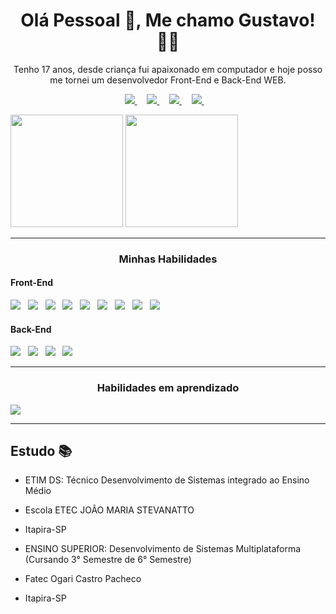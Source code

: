 
<h1 align='center'>Olá Pessoal 👋, Me chamo Gustavo! 👦🏻</h1>

<p align='center'>
Tenho 17 anos, desde criança fui apaixonado em computador e hoje posso me tornei um desenvolvedor Front-End e Back-End WEB.
</p>

<p align='center'>
    <a href="https://github.com/CoderGustavo/">
        <img src="https://img.shields.io/badge/Github-000?style=for-the-badge&logo=github&logoColor=white" />
    </a>&nbsp;&nbsp;&nbsp;
    <a href="https://www.linkedin.com/in/gustavo-ornaghi-antunes-713ba91b3/">
        <img src="https://img.shields.io/badge/LinkedIn-blue?style=for-the-badge&logo=linkedIn&logoColor=white" />
    </a>&nbsp;&nbsp;&nbsp;
    <a href="https://www.instagram.com/codergustavo/">
        <img src="https://img.shields.io/badge/Instagram-1ca0f1?style=for-the-badge&logo=instagram&logoColor=white" />
    </a>&nbsp;&nbsp;&nbsp;
    <a href="https://www.tiktok.com/@codergustavo">
        <img src="https://img.shields.io/badge/TikTok-be2edd?style=for-the-badge&logo=tiktok&logoColor=white" />
    </a>&nbsp;&nbsp;&nbsp;
</p>

<div>
    <img height="180em" src="https://github-readme-stats.vercel.app/api?username=CoderGustavo&show_icons=true&theme=github_dark&include_all_commits=true&count_private=true"/>
    <img height="180em" src="https://github-readme-stats.vercel.app/api/top-langs/?username=CoderGustavo&layout=compact&theme=github_dark" />
</div>

<hr>

<h3 align='center'>Minhas Habilidades</h3> 

<h4> Front-End</h4>
<p>
    <img src="https://img.shields.io/badge/html5%20-%23e34f26.svg?&style=for-the-badge&logo=html5&logoColor=white" />&nbsp;&nbsp;
    <img src="https://img.shields.io/badge/CSS3-1572B6?&style=for-the-badge&logo=css3&logoColor=white" />&nbsp;&nbsp;
    <img src="https://img.shields.io/badge/JavaScript-F7DF1E?style=for-the-badge&logo=javascript&logoColor=black" />&nbsp;&nbsp;
    <img src="https://img.shields.io/badge/JQuery-3498db?style=for-the-badge&logo=jquery&logoColor=white" />&nbsp;&nbsp;
    <img src="https://img.shields.io/badge/BootStrap-563D7C?style=for-the-badge&logo=bootstrap&logoColor=white" />&nbsp;&nbsp;
    <img src="https://img.shields.io/badge/Tailwind_CSS-3498db?style=for-the-badge&logo=tailwind-css&logoColor=white" />&nbsp;&nbsp;
    <img src="https://img.shields.io/badge/React-20232A?style=for-the-badge&logo=react&logoColor=61DAFB" />&nbsp;&nbsp;
    <img src="https://img.shields.io/badge/styled--components-20232A?style=for-the-badge&logo=styled-components&logoColor=61DAFB" />&nbsp;&nbsp;
    <img src="https://img.shields.io/badge/Next-20232A?style=for-the-badge&logo=next.js&logoColor=white" />
</p>
            
<h4> Back-End</h4>
<p>
    <img src="https://img.shields.io/badge/PHP-9b59b6?style=for-the-badge&logo=php&logoColor=white" />&nbsp;&nbsp;
    <img src="https://img.shields.io/badge/MySql-3498db?style=for-the-badge&logo=mysql&logoColor=white" />&nbsp;&nbsp;
    <img src="https://img.shields.io/badge/Laravel-e74c3c?style=for-the-badge&logo=laravel&logoColor=white" />&nbsp;&nbsp;
    <img src="https://img.shields.io/badge/Python-1572B6?style=for-the-badge&logo=python&logoColor=white" />&nbsp;&nbsp;
</p>
    
<hr>

<h3 align='center'>Habilidades em aprendizado</h3>

<p>
    <img src="https://img.shields.io/badge/YOLO-00FFFF?style=for-the-badge&logo=yolo&logoColor=black" />
</p>

<hr>

## Estudo 📚

- ETIM DS: Técnico Desenvolvimento de Sistemas integrado ao Ensino Médio 
- Escola ETEC JOÃO MARIA STEVANATTO
- Itapira-SP

- ENSINO SUPERIOR: Desenvolvimento de Sistemas Multiplataforma (Cursando 3° Semestre de 6° Semestre)
- Fatec Ogari Castro Pacheco
- Itapira-SP

